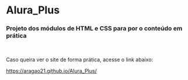 # Alura_Plus
### Projeto dos módulos de HTML e CSS para por o conteúdo em prática

<br/>

Caso queira ver o site de forma prática, acesse o link abaixo: 

https://aragao21.github.io/Alura_Plus/

